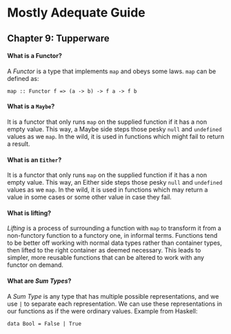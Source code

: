 # Mostly Adequate Guide

## Chapter 9: Tupperware

#### What is a Functor?
A *Functor* is a type that implements ```map``` and obeys some laws. ```map``` can be defined as:

```map :: Functor f => (a -> b) -> f a -> f b```

#### What is a ```Maybe```?
It is a functor that only runs ```map``` on the supplied function if it has a non empty value. This way, a Maybe side steps those pesky ```null``` and ```undefined``` values as we ```map```. In the wild, it is used in functions which might fail to return a result.

#### What is an ```Either```?
It is a functor that only runs ```map``` on the supplied function if it has a non empty value. This way, an Either side steps those pesky ```null``` and ```undefined``` values as we ```map```. In the wild, it is used in functions which may return a value in some cases or some other value in case they fail.

#### What is lifting?
*Lifting* is a process of surrounding a function with ```map``` to transform it from a non-functory function to a functory one, in informal terms. Functions tend to be better off working with normal data types rather than container types, then lifted to the right container as deemed necessary. This leads to simpler, more reusable functions that can be altered to work with any functor on demand.

#### What are *Sum Types*?
A *Sum Type* is any type that has multiple possible representations, and we use ```|``` to separate each representation. We can use these representations in our functions as if the were ordinary values. Example from Haskell:

```data Bool = False | True``` 
